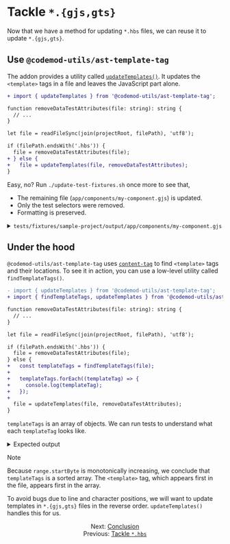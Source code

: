 # Tackle `*.{gjs,gts}`

Now that we have a method for updating `*.hbs` files, we can reuse it to update `*.{gjs,gts}`.


## Use `@codemod-utils/ast-template-tag`

The addon provides a utility called [`updateTemplates()`](../../packages/ast/template-tag/README.md#updatetemplates). It updates the `<template>` tags in a file and leaves the JavaScript part alone.

```diff
+ import { updateTemplates } from '@codemod-utils/ast-template-tag';

function removeDataTestAttributes(file: string): string {
  // ...
}

let file = readFileSync(join(projectRoot, filePath), 'utf8');

if (filePath.endsWith('.hbs')) {
  file = removeDataTestAttributes(file);
+ } else {
+   file = updateTemplates(file, removeDataTestAttributes);
}
```

Easy, no? Run `./update-test-fixtures.sh` once more to see that,

- The remaining file (`app/components/my-component.gjs`) is updated.
- Only the test selectors were removed.
- Formatting is preserved.

<details>

<summary><code>tests/fixtures/sample-project/output/app/components/my-component.gjs</code></summary>

```diff
import { on } from '@ember/modifier';
import Component from '@glimmer/component';
import { tracked } from '@glimmer/tracking';

import styles from './my-component.css';

const Control =
<template>
  <div class={{styles.control}}>
    <button
-       data-test-button="Increment"
      type="button"
      {{on "click" @onClick}}
    >
      Increment by 1
    </button>
  </div>
</template>

const Display =
  <template>
    <div class={{styles.display}}>
      Count:
-       <p class={{styles.count}} data-test-count ...attributes>
+       <p class={{styles.count}} ...attributes>
        {{@count}}
      </p>
    </div>
  </template>

export default class MyComponent extends Component {
  @tracked count = 0;

  increment = () => {
    this.count++;
  }

    <template>
      <div class={{styles.container}}>
        <Control
          @onClick={{this.increment}}
          />
-         <Display @count={{this.count}} data-test-my-count />
+         <Display @count={{this.count}} />
      </div>
    </template>
}
```

</details>


## Under the hood

`@codemod-utils/ast-template-tag` uses [`content-tag`](https://github.com/embroider-build/content-tag) to find `<template>` tags and their locations. To see it in action, you can use a low-level utility called `findTemplateTags()`.

```diff
- import { updateTemplates } from '@codemod-utils/ast-template-tag';
+ import { findTemplateTags, updateTemplates } from '@codemod-utils/ast-template-tag';

function removeDataTestAttributes(file: string): string {
  // ...
}

let file = readFileSync(join(projectRoot, filePath), 'utf8');

if (filePath.endsWith('.hbs')) {
  file = removeDataTestAttributes(file);
} else {
+   const templateTags = findTemplateTags(file);
+
+   templateTags.forEach((templateTag) => {
+     console.log(templateTag);
+   });
+
  file = updateTemplates(file, removeDataTestAttributes);
}
```

`templateTags` is an array of objects. We can run tests to understand what each `templateTag` looks like.

<details>

<summary>Expected output</summary>

`my-component.gjs` has 3 `<template>` tags, so `templateTags` has 3 elements. The object keys that matter to us are `contents` and `range`.

```sh
❯ pnpm test

{
  type: 'expression',
  tagName: 'template',
  contents: '\n' +
    '  <div class={{styles.control}}>\n' +
    '    <button\n' +
    '      data-test-button="Increment"\n' +
    '      type="button"\n' +
    '      {{on "click" @onClick}}\n' +
    '    >\n' +
    '      Increment by 1\n' +
    '    </button>\n' +
    '  </div>\n',
  range: { startByte: 186, endByte: 388, startChar: 186, endChar: 388 },
  startRange: { startByte: 186, endByte: 196, startChar: 186, endChar: 196 },
  contentRange: { startByte: 196, endByte: 377, startChar: 196, endChar: 377 },
  endRange: { startByte: 377, endByte: 388, startChar: 377, endChar: 388 }
}
{
  type: 'expression',
  tagName: 'template',
  contents: '\n' +
    '    <div class={{styles.display}}>\n' +
    '      Count:\n' +
    '      <p class={{styles.count}} data-test-count ...attributes>\n' +
    '        {{@count}}\n' +
    '      </p>\n' +
    '    </div>\n' +
    '  ',
  range: { startByte: 408, endByte: 584, startChar: 408, endChar: 584 },
  startRange: { startByte: 408, endByte: 418, startChar: 408, endChar: 418 },
  contentRange: { startByte: 418, endByte: 573, startChar: 418, endChar: 573 },
  endRange: { startByte: 573, endByte: 584, startChar: 573, endChar: 584 }
}
{
  type: 'class-member',
  tagName: 'template',
  contents: '\n' +
    '      <div class={{styles.container}}>\n' +
    '        <Control\n' +
    '          @onClick={{this.increment}}\n' +
    '          />\n' +
    '        <Display @count={{this.count}} data-test-my-count />\n' +
    '      </div>\n' +
    '    ',
  range: { startByte: 711, endByte: 918, startChar: 711, endChar: 918 },
  startRange: { startByte: 711, endByte: 721, startChar: 711, endChar: 721 },
  contentRange: { startByte: 721, endByte: 907, startChar: 721, endChar: 907 },
  endRange: { startByte: 907, endByte: 918, startChar: 907, endChar: 918 }
}
```

</details>

> [!NOTE]
> Because `range.startByte` is monotonically increasing, we conclude that `templateTags` is a sorted array. The `<template>` tag, which appears first in the file, appears first in the array.
>
> To avoid bugs due to line and character positions, we will want to update templates in `*.{gjs,gts}` files in the reverse order. `updateTemplates()` handles this for us.


<div align="center">
  <div>
    Next: <a href="./04-conclusion.md">Conclusion</a>
  </div>
  <div>
    Previous: <a href="./02-tackle-hbs.md">Tackle <code>*.hbs</code></a>
  </div>
</div>
